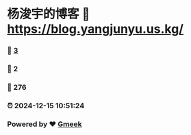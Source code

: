 # 杨浚宇的博客 :link: https://blog.yangjunyu.us.kg/ 
### :page_facing_up: [3](https://blog.yangjunyu.us.kg//tag.html) 
### :speech_balloon: 2 
### :hibiscus: 276 
### :alarm_clock: 2024-12-15 10:51:24 
### Powered by :heart: [Gmeek](https://github.com/Meekdai/Gmeek)
